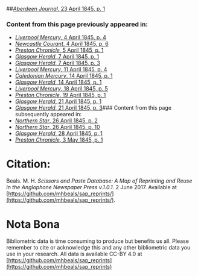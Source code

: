 ##[*Aberdeen Journal*, 23 April 1845, p. 1](https://mhbeals.github.io/sap_html/Aberdeen-Journal/Aberdeen-Journal-23-April-1845-p-1)

### Content from this page previously appeared in:
+ [*Liverpool Mercury*, 4 April 1845, p. 4](https://mhbeals.github.io/sap_html/Liverpool-Mercury/Liverpool-Mercury-4-April-1845-p-4)
+ [*Newcastle Courant*, 4 April 1845, p. 6](https://mhbeals.github.io/sap_html/Newcastle-Courant/Newcastle-Courant-4-April-1845-p-6)
+ [*Preston Chronicle*, 5 April 1845, p. 1](https://mhbeals.github.io/sap_html/Preston-Chronicle/Preston-Chronicle-5-April-1845-p-1)
+ [*Glasgow Herald*, 7 April 1845, p. 1](https://mhbeals.github.io/sap_html/Glasgow-Herald/Glasgow-Herald-7-April-1845-p-1)
+ [*Glasgow Herald*, 7 April 1845, p. 3](https://mhbeals.github.io/sap_html/Glasgow-Herald/Glasgow-Herald-7-April-1845-p-3)
+ [*Liverpool Mercury*, 11 April 1845, p. 4](https://mhbeals.github.io/sap_html/Liverpool-Mercury/Liverpool-Mercury-11-April-1845-p-4)
+ [*Caledonian Mercury*, 14 April 1845, p. 1](https://mhbeals.github.io/sap_html/Caledonian-Mercury/Caledonian-Mercury-14-April-1845-p-1)
+ [*Glasgow Herald*, 14 April 1845, p. 1](https://mhbeals.github.io/sap_html/Glasgow-Herald/Glasgow-Herald-14-April-1845-p-1)
+ [*Liverpool Mercury*, 18 April 1845, p. 5](https://mhbeals.github.io/sap_html/Liverpool-Mercury/Liverpool-Mercury-18-April-1845-p-5)
+ [*Preston Chronicle*, 19 April 1845, p. 1](https://mhbeals.github.io/sap_html/Preston-Chronicle/Preston-Chronicle-19-April-1845-p-1)
+ [*Glasgow Herald*, 21 April 1845, p. 1](https://mhbeals.github.io/sap_html/Glasgow-Herald/Glasgow-Herald-21-April-1845-p-1)
+ [*Glasgow Herald*, 21 April 1845, p. 3](https://mhbeals.github.io/sap_html/Glasgow-Herald/Glasgow-Herald-21-April-1845-p-3)### Content from this page subsequently appeared in:
+ [*Northern Star*, 26 April 1845, p. 2](https://mhbeals.github.io/sap_html/Northern-Star/Northern-Star-26-April-1845-p-2)
+ [*Northern Star*, 26 April 1845, p. 10](https://mhbeals.github.io/sap_html/Northern-Star/Northern-Star-26-April-1845-p-10)
+ [*Glasgow Herald*, 28 April 1845, p. 1](https://mhbeals.github.io/sap_html/Glasgow-Herald/Glasgow-Herald-28-April-1845-p-1)
+ [*Preston Chronicle*, 3 May 1845, p. 1](https://mhbeals.github.io/sap_html/Preston-Chronicle/Preston-Chronicle-3-May-1845-p-1)
                    
# Citation: 

Beals. M. H. *Scissors and Paste Database: A Map of Reprinting and Reuse in the Anglophone Newspaper Press v.1.0.1.* 2 June 2017. Available at [https://github.com/mhbeals/sap_reprints/](https://github.com/mhbeals/sap_reprints/). 
                    
# Nota Bona

Bibliometric data is time consuming to produce but benefits us all. Please remember to cite or acknowledge this and any other bibliometric data you use in your research. All data is available CC-BY 4.0 at [https://github.com/mhbeals/sap_reprints](https://github.com/mhbeals/sap_reprints)